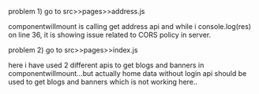 problem 1) go to src>>pages>>address.js

componentwillmount is calling get address api and while i console.log(res) on line 36, it is showing issue related to CORS policy in server.


problem 2) go to src>>pages>>index.js

here i have used 2 different apis to get blogs and banners in componentwillmount...but actually home data without login api should be used to get blogs and banners which is not working here..
